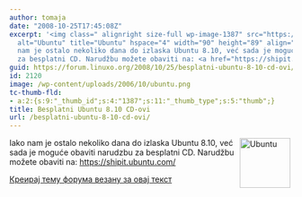 ```yaml
---
author: tomaja
date: "2008-10-25T17:45:08Z"
excerpt: '<img class=" alignright size-full wp-image-1387" src="https://linuxo.org/wp-content/uploads/2006/10/ubuntu.png"
  alt="Ubuntu" title="Ubuntu" hspace="4" width="90" height="89" align="right" />Iako
  nam je ostalo nekoliko dana do izlaska Ubuntu 8.10, već sada je moguće obaviti narudzbu
  za besplatni CD. Narudžbu možete obaviti na: <a href="https://shipit.ubuntu.com/">https://shipit.ubuntu.com/</a> '
guid: https://forum.linuxo.org/2008/10/25/besplatni-ubuntu-8-10-cd-ovi/
id: 2120
image: /wp-content/uploads/2006/10/ubuntu.png
tc-thumb-fld:
- a:2:{s:9:"_thumb_id";s:4:"1387";s:11:"_thumb_type";s:5:"thumb";}
title: Besplatni Ubuntu 8.10 CD-ovi
url: /besplatni-ubuntu-8-10-cd-ovi/
---
```

<img class=" alignright size-full wp-image-1387" src="https://linuxo.org/wp-content/uploads/2006/10/ubuntu.png" alt="Ubuntu" title="Ubuntu" hspace="4" width="90" height="89" align="right" />Iako nam je ostalo nekoliko dana do izlaska Ubuntu 8.10, već sada je moguće obaviti narudzbu za besplatni CD. Narudžbu možete obaviti na: <https://shipit.ubuntu.com/> <!--break-->

[Креирај тему форума везану за овај текст](https://linuxo.org/nova-tema-na-forumu/?se_pid=2120)